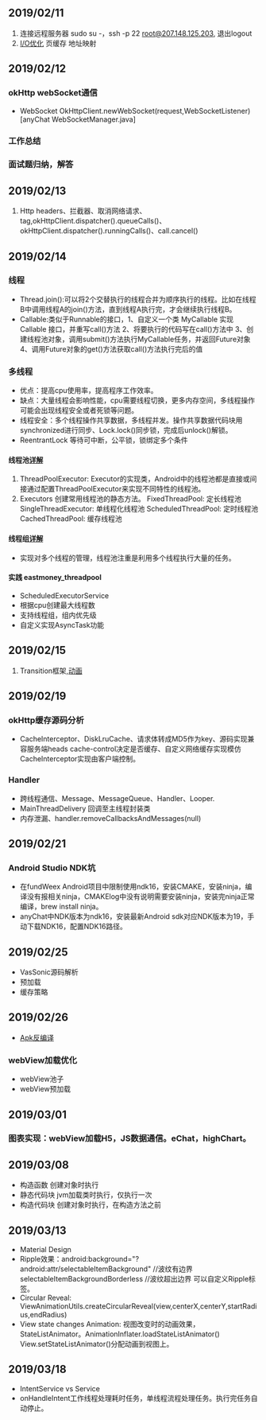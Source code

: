 ## 2019/02/11
1. 连接远程服务器 sudo su -，ssh -p 22 root@207.148.125.203, 退出logout
2. [I/O优化](https://time.geekbang.org/column/article/74988) 页缓存 地址映射

## 2019/02/12
### okHttp webSocket通信
- WebSocket  OkHttpClient.newWebSocket(request,WebSocketListener)[anyChat WebSocketManager.java]

### 工作总结

### 面试题归纳，解答

## 2019/02/13
1. Http headers、拦截器、取消网络请求、tag,okHttpClient.dispatcher().queueCalls()、okHttpClient.dispatcher().runningCalls()、call.cancel()

## 2019/02/14
### 线程
- Thread.join():可以将2个交替执行的线程合并为顺序执行的线程。比如在线程B中调用线程A的join()方法，直到线程A执行完，才会继续执行线程B。
- Callable:类似于Runnable的接口，1、自定义一个类 MyCallable 实现 Callable 接口，并重写call()方法
2、将要执行的代码写在call()方法中
3、创建线程池对象，调用submit()方法执行MyCallable任务，并返回Future对象
4、调用Future对象的get()方法获取call()方法执行完后的值

### 多线程
- 优点：提高cpu使用率，提高程序工作效率。
- 缺点：大量线程会影响性能，cpu需要线程切换，更多内存空间，多线程操作可能会出现线程安全或者死锁等问题。
- 线程安全：多个线程操作共享数据，多线程并发。操作共享数据代码块用synchronized进行同步、Lock.lock()同步锁，完成后unlock()解锁。
- ReentrantLock 等待可中断，公平锁，锁绑定多个条件

#### 线程池[详解](https://mp.weixin.qq.com/s?__biz=MzIxNzU1Nzk3OQ==&mid=2247486898&idx=1&sn=ae909df0b82ce8d1780bde223f388620&chksm=97f6b306a0813a107a15e0d999358073a66d7184b1e792536c27b213516e0daa1f5a6fbfd2e1&scene=38#wechat_redirect)
1. ThreadPoolExecutor: Executor的实现类，Android中的线程池都是直接或间接通过配置ThreadPoolExecutor来实现不同特性的线程池。
2. Executors 创建常用线程池的静态方法。
FixedThreadPool: 定长线程池
SingleThreadExecutor: 单线程化线程池
ScheduledThreadPool: 定时线程池
CachedThreadPool: 缓存线程池

#### 线程组[详解](https://mp.weixin.qq.com/s?__biz=MzA5MzI3NjE2MA==&mid=2650243240&idx=1&sn=e932f64adfbdfa8e7f6a7455c78df1a6&chksm=886371c7bf14f8d17a280c8095e6f21a41a3a8dd7177c5909e2d9d965cae82da9b0b210614ed&scene=38#wechat_redirect)
- 实现对多个线程的管理，线程池注重是利用多个线程执行大量的任务。

#### 实践 eastmoney_threadpool
- ScheduledExecutorService
- 根据cpu创建最大线程数
- 支持线程组，组内优先级
- 自定义实现AsyncTask功能


## 2019/02/15
1. Transition框架,[动画](https://mp.weixin.qq.com/s?__biz=MzIwMzYwMTk1NA==&mid=2247490612&idx=1&sn=c14add48a4fc7237195d74967a09c835&chksm=96cdbd79a1ba346f7f7a932400e7368f586394437742bd23d3da98971b0580eb17c10a09a2ce&mpshare=1&scene=1&srcid=0215PDH6JzsIqU0W3LFPNRod&key=52682f658a905933dfbfe2c2d21fc45fb58875edf2abca897ebd1e347d4ad9461de1e7c7590b0a40fd7862b12f892607506a41cc4365d58377314d09927261d2d4ff65d22e5261b975c830e72ba0b902&ascene=0&uin=MTY3NzY1MzQ4MQ%3D%3D&devicetype=iMac+MacBookPro12%2C1+OSX+OSX+10.10.5+build(14F2511)&version=11020012&lang=zh_CN&pass_ticket=bSi7d9YrcExMFLdu%2Fi6BC3TX657Y4y2XFwshJheHoPhzrkF0NlvDoM6RLur%2BUS3X)

## 2019/02/19
### okHttp缓存源码分析
- CacheInterceptor、DiskLruCache、请求体转成MD5作为key、源码实现兼容服务端heads cache-control决定是否缓存、自定义网络缓存实现模仿CacheInterceptor实现由客户端控制。

### Handler
- 跨线程通信、Message、MessageQueue、Handler、Looper.
- MainThreadDelivery 回调至主线程封装类
- 内存泄漏、handler.removeCallbacksAndMessages(null)

## 2019/02/21
### Android Studio NDK坑
- 在fundWeex Android项目中限制使用ndk16，安装CMAKE，安装ninja，编译没有报相关ninja，CMAKElog中没有说明需要安装ninja，安装完ninja正常编译，brew install ninja。
- anyChat中NDK版本为ndk16，安装最新Android sdk对应NDK版本为19，手动下载NDK16，配置NDK16路径。

## 2019/02/25
- VasSonic源码解析
- 预加载
- 缓存策略

## 2019/02/26
- [Apk反编译](https://mp.weixin.qq.com/s/nn-nwXnRI9JYSmknH1pzYg)

### webView加载优化
- webView池子
- webView预加载

## 2019/03/01

### 图表实现：webView加载H5，JS数据通信。eChat，highChart。

## 2019/03/08
- 构造函数 创建对象时执行
- 静态代码块 jvm加载类时执行，仅执行一次
- 构造代码块 创建对象时执行，在构造方法之前

## 2019/03/13
- Material Design 
- Ripple效果：android:background="?android:attr/selectableItemBackground" //波纹有边界 selectableItemBackgroundBorderless //波纹超出边界  可以自定义Ripple标签。
- Circular Reveal: ViewAnimationUtils.createCircularReveal(view,centerX,centerY,startRadius,endRadius)
- View state changes Animation: 视图改变时的动画效果，StateListAnimator。AnimationInflater.loadStateListAnimator() View.setStateListAnimator()分配动画到视图上。

## 2019/03/18
- IntentService vs Service
- onHandleIntent工作线程处理耗时任务，单线程流程处理任务。执行完任务自动停止。














